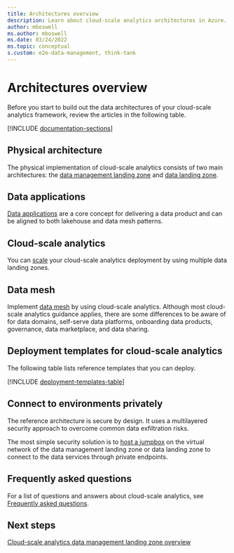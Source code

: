```yaml
---
title: Architectures overview
description: Learn about cloud-scale analytics architectures in Azure.
author: mboswell
ms.author: mboswell
ms.date: 03/24/2022
ms.topic: conceptual
s.custom: e2e-data-management, think-tank
---
```


# Architectures overview

Before you start to build out the data architectures of your cloud-scale analytics framework, review the articles in the following table.

[!INCLUDE [documentation-sections](../includes/documentation-sections.md)]

## Physical architecture

The physical implementation of cloud-scale analytics consists of two main architectures: the [data management landing zone](../../data-management/architectures/data-management-landing-zone.md) and [data landing zone](../../data-management/architectures/data-landing-zone.md).

## Data applications

[Data applications](../../data-management/architectures/data-landing-zone-data-products.md) are a core concept for delivering a data product and can be aligned to both lakehouse and data mesh patterns.

## Cloud-scale analytics

You can [scale](scale-architectures.md) your cloud-scale analytics deployment by using multiple data landing zones.

## Data mesh

Implement [data mesh](what-is-data-mesh.md) by using cloud-scale analytics. Although most cloud-scale analytics guidance applies, there are some differences to be aware of for data domains, self-serve data platforms, onboarding data products, governance, data marketplace, and data sharing.

## Deployment templates for cloud-scale analytics

The following table lists reference templates that you can deploy.

[!INCLUDE [deployment-templates-table](../includes/deployment-templates-table.md)]

## Connect to environments privately

The reference architecture is secure by design. It uses a multilayered security approach to overcome common data exfiltration risks.

The most simple security solution is to [host a jumpbox](../../data-management/architectures/connect-to-environments-privately.md#about-azure-bastion-host-and-jumpboxes) on the virtual network of the data management landing zone or data landing zone to connect to the data services through private endpoints.

## Frequently asked questions

For a list of questions and answers about cloud-scale analytics, see [Frequently asked questions](../../data-management/architectures/frequently-asked-questions.md).

## Next steps

[Cloud-scale analytics data management landing zone overview](../../data-management/architectures/data-management-landing-zone.md)
